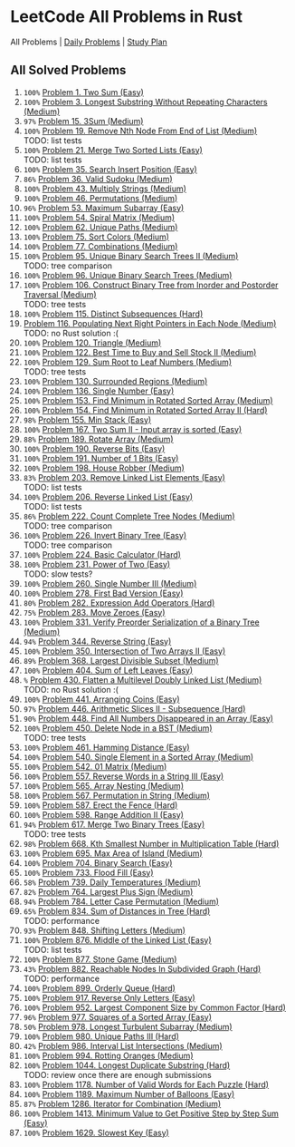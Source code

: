 LeetCode All Problems in Rust
=============================

All Problems | [Daily Problems](DAILY.md) | [Study Plan](STUDY_PLAN.md)

All Solved Problems
-------------------

1. `100%` [Problem 1. Two Sum (Easy)](problem_0001/)
2. `100%` [Problem 3. Longest Substring Without Repeating Characters (Medium)](problem_0003/)
3. `97%` [Problem 15. 3Sum (Medium)](problem_0015/)
4. `100%` [Problem 19. Remove Nth Node From End of List (Medium)](problem_0019/) \
    TODO: list tests
5. `100%` [Problem 21. Merge Two Sorted Lists (Easy)](problem_0021/) \
    TODO: list tests
6. `100%` [Problem 35. Search Insert Position (Easy)](problem_0035/)
7. `86%` [Problem 36. Valid Sudoku (Medium)](problem_0036/)
8. `100%` [Problem 43. Multiply Strings (Medium)](problem_0043/)
9. `100%` [Problem 46. Permutations (Medium)](problem_0046/)
10. `96%` [Problem 53. Maximum Subarray (Easy)](problem_0053/)
11. `100%` [Problem 54. Spiral Matrix (Medium)](problem_0054/)
12. `100%` [Problem 62. Unique Paths (Medium)](problem_0062/)
13. `100%` [Problem 75. Sort Colors (Medium)](problem_0075/)
14. `100%` [Problem 77. Combinations (Medium)](problem_0077/)
15. `100%` [Problem 95. Unique Binary Search Trees II (Medium)](problem_0095/) \
    TODO: tree comparison
16. `100%` [Problem 96. Unique Binary Search Trees (Medium)](problem_0096/)
17. `100%` [Problem 106. Construct Binary Tree from Inorder and Postorder Traversal (Medium)](problem_0106/) \
    TODO: tree tests
18. `100%` [Problem 115. Distinct Subsequences (Hard)](problem_0115/)
19. [Problem 116. Populating Next Right Pointers in Each Node (Medium)](problem_0116/) \
    TODO: no Rust solution :(
20. `100%` [Problem 120. Triangle (Medium)](problem_0120/)
21. `100%` [Problem 122. Best Time to Buy and Sell Stock II (Medium)](problem_0122/)
22. `100%` [Problem 129. Sum Root to Leaf Numbers (Medium)](problem_0129/) \
    TODO: tree tests
23. `100%` [Problem 130. Surrounded Regions (Medium)](problem_0130/)
24. `100%` [Problem 136. Single Number (Easy)](problem_0136/)
25. `100%` [Problem 153. Find Minimum in Rotated Sorted Array (Medium)](problem_0153/)
26. `100%` [Problem 154. Find Minimum in Rotated Sorted Array II (Hard)](problem_0154/)
27. `98%` [Problem 155. Min Stack (Easy)](problem_0155/)
28. `100%` [Problem 167. Two Sum II - Input array is sorted (Easy)](problem_0167/)
29. `88%` [Problem 189. Rotate Array (Medium)](problem_0189/)
30. `100%` [Problem 190. Reverse Bits (Easy)](problem_0190/)
31. `100%` [Problem 191. Number of 1 Bits (Easy)](problem_0191/)
32. `100%` [Problem 198. House Robber (Medium)](problem_0198/)
33. `83%` [Problem 203. Remove Linked List Elements (Easy)](problem_0203/) \
    TODO: list tests
34. `100%` [Problem 206. Reverse Linked List (Easy)](problem_0206/) \
    TODO: list tests
35. `86%` [Problem 222. Count Complete Tree Nodes (Medium)](problem_0222/) \
    TODO: tree comparison
36. `100%` [Problem 226. Invert Binary Tree (Easy)](problem_0226/) \
    TODO: tree comparison
37. `100%` [Problem 224. Basic Calculator (Hard)](problem_0224/)
38. `100%` [Problem 231. Power of Two (Easy)](problem_0231/) \
    TODO: slow tests?
39. `100%` [Problem 260. Single Number III (Medium)](problem_0260/)
40. `100%` [Problem 278. First Bad Version (Easy)](problem_0278/)
41. `80%` [Problem 282. Expression Add Operators (Hard)](problem_0282/)
42. `75%` [Problem 283. Move Zeroes (Easy)](problem_0283/)
43. `100%` [Problem 331. Verify Preorder Serialization of a Binary Tree (Medium)](problem_0331/)
44. `94%` [Problem 344. Reverse String (Easy)](problem_0344/)
45. `100%` [Problem 350. Intersection of Two Arrays II (Easy)](problem_0350/)
46. `89%` [Problem 368. Largest Divisible Subset (Medium)](problem_0368/)
47. `100%` [Problem 404. Sum of Left Leaves (Easy)](problem_0404/)
48. `%` [Problem 430. Flatten a Multilevel Doubly Linked List (Medium)](problem_0430/) \
    TODO: no Rust solution :(
49. `100%` [Problem 441. Arranging Coins (Easy)](problem_0441/)
50. `97%` [Problem 446. Arithmetic Slices II - Subsequence (Hard)](problem_0446/)
51. `90%` [Problem 448. Find All Numbers Disappeared in an Array (Easy)](problem_0448/)
52. `100%` [Problem 450. Delete Node in a BST (Medium)](problem_0450/) \
    TODO: tree tests
53. `100%` [Problem 461. Hamming Distance (Easy)](problem_0461/)
54. `100%` [Problem 540. Single Element in a Sorted Array (Medium)](problem_0540/)
55. `100%` [Problem 542. 01 Matrix (Medium)](problem_0542/)
56. `100%` [Problem 557. Reverse Words in a String III (Easy)](problem_0557/)
57. `100%` [Problem 565. Array Nesting (Medium)](problem_0565/)
58. `100%` [Problem 567. Permutation in String (Medium)](problem_0567/)
59. `100%` [Problem 587. Erect the Fence (Hard)](problem_0587/)
60. `100%` [Problem 598. Range Addition II (Easy)](problem_0598/)
61. `94%` [Problem 617. Merge Two Binary Trees (Easy)](problem_0617/) \
    TODO: tree tests
62. `98%` [Problem 668. Kth Smallest Number in Multiplication Table (Hard)](problem_0668/)
63. `100%` [Problem 695. Max Area of Island (Medium)](problem_0695/)
64. `100%` [Problem 704. Binary Search (Easy)](problem_0704/)
65. `100%` [Problem 733. Flood Fill (Easy)](problem_0733/)
66. `58%` [Problem 739. Daily Temperatures (Medium)](problem_0739/)
67. `82%` [Problem 764. Largest Plus Sign (Medium)](problem_0764/)
68. `94%` [Problem 784. Letter Case Permutation (Medium)](problem_0784/)
69. `65%` [Problem 834. Sum of Distances in Tree (Hard)](problem_0834/) \
    TODO: performance
70. `93%` [Problem 848. Shifting Letters (Medium)](problem_0848/)
71. `100%` [Problem 876. Middle of the Linked List (Easy)](problem_0876/) \
    TODO: list tests
72. `100%` [Problem 877. Stone Game (Medium)](problem_0877/)
73. `43%` [Problem 882. Reachable Nodes In Subdivided Graph (Hard)](problem_0882/) \
    TODO: performance
74. `100%` [Problem 899. Orderly Queue (Hard)](problem_0899/)
75. `100%` [Problem 917. Reverse Only Letters (Easy)](problem_0917/)
76. `100%` [Problem 952. Largest Component Size by Common Factor (Hard)](problem_0952/)
77. `96%` [Problem 977. Squares of a Sorted Array (Easy)](problem_0977/)
78. `50%` [Problem 978. Longest Turbulent Subarray (Medium)](problem_0978/)
79. `100%` [Problem 980. Unique Paths III (Hard)](problem_0980/)
80. `42%` [Problem 986. Interval List Intersections (Medium)](problem_0986/)
81. `100%` [Problem 994. Rotting Oranges (Medium)](problem_0994/)
82. `100%` [Problem 1044. Longest Duplicate Substring (Hard)](problem_1044/) \
    TODO: review once there are enough submissions
83. `100%` [Problem 1178. Number of Valid Words for Each Puzzle (Hard)](problem_1178/)
84. `100%` [Problem 1189. Maximum Number of Balloons (Easy)](problem_1189/)
85. `87%` [Problem 1286. Iterator for Combination (Medium)](problem_1286/)
86. `100%` [Problem 1413. Minimum Value to Get Positive Step by Step Sum (Easy)](problem_1413/)
87. `100%` [Problem 1629. Slowest Key (Easy)](problem_1629/)
